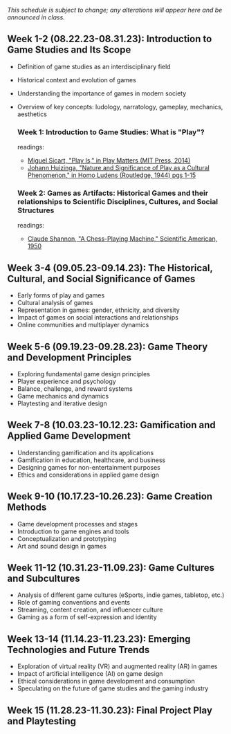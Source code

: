 *This schedule is subject to change; any alterations will appear here and be announced in class.*

## Week 1-2 (08.22.23-08.31.23): Introduction to Game Studies and Its Scope

- Definition of game studies as an interdisciplinary field
- Historical context and evolution of games
- Understanding the importance of games in modern society
- Overview of key concepts: ludology, narratology, gameplay, mechanics, aesthetics

  ### Week 1: Introduction to Game Studies: What is "Play"?
  readings:
  - [Miguel Sicart, "Play Is," in Play Matters (MIT Press, 2014)](readings/sicart_playmatters_1.pdf)
  - [Johann Huizinga, "Nature and Significance of Play as a Cultural Phenomenon," in Homo Ludens (Routledge, 1944) pgs 1-15](readings/huizinga_homoludens_1.pdf)

  ### Week 2: Games as Artifacts: Historical Games and their relationships to Scientific Disciplines, Cultures, and Social Structures
  readings:
  - [Claude Shannon, "A Chess-Playing Machine," Scientific American, 1950](readings/shannon_chess1950.pdf)

## Week 3-4 (09.05.23-09.14.23): The Historical, Cultural, and Social Significance of Games
- Early forms of play and games
- Cultural analysis of games
- Representation in games: gender, ethnicity, and diversity
- Impact of games on social interactions and relationships
- Online communities and multiplayer dynamics

## Week 5-6 (09.19.23-09.28.23): Game Theory and Development Principles
- Exploring fundamental game design principles
- Player experience and psychology
- Balance, challenge, and reward systems
- Game mechanics and dynamics
- Playtesting and iterative design

## Week 7-8 (10.03.23-10.12.23: Gamification and Applied Game Development
- Understanding gamification and its applications
- Gamification in education, healthcare, and business
- Designing games for non-entertainment purposes
- Ethics and considerations in applied game design

## Week 9-10 (10.17.23-10.26.23): Game Creation Methods
- Game development processes and stages
- Introduction to game engines and tools
- Conceptualization and prototyping
- Art and sound design in games

## Week 11-12 (10.31.23-11.09.23): Game Cultures and Subcultures
- Analysis of different game cultures (eSports, indie games, tabletop, etc.)
- Role of gaming conventions and events
- Streaming, content creation, and influencer culture
- Gaming as a form of self-expression and identity

## Week 13-14 (11.14.23-11.23.23): Emerging Technologies and Future Trends
- Exploration of virtual reality (VR) and augmented reality (AR) in games
- Impact of artificial intelligence (AI) on game design
- Ethical considerations in game development and consumption
- Speculating on the future of game studies and the gaming industry

## Week 15 (11.28.23-11.30.23): Final Project Play and Playtesting


